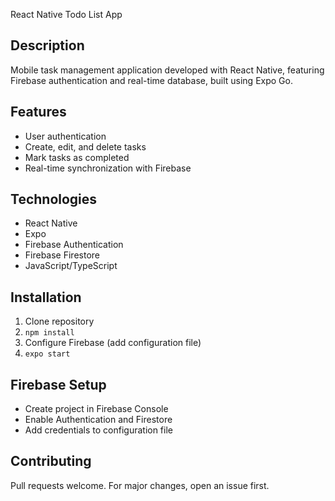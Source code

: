 React Native Todo List App

## Description
Mobile task management application developed with React Native, featuring Firebase authentication and real-time database, built using Expo Go.

## Features
- User authentication
- Create, edit, and delete tasks
- Mark tasks as completed
- Real-time synchronization with Firebase

## Technologies
- React Native
- Expo
- Firebase Authentication
- Firebase Firestore
- JavaScript/TypeScript

## Installation
1. Clone repository
2. `npm install`
3. Configure Firebase (add configuration file)
4. `expo start`

## Firebase Setup
- Create project in Firebase Console
- Enable Authentication and Firestore
- Add credentials to configuration file

## Contributing
Pull requests welcome. For major changes, open an issue first.

